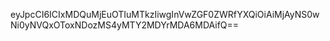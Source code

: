 eyJpcCI6ICIxMDQuMjEuOTIuMTkzIiwgInVwZGF0ZWRfYXQiOiAiMjAyNS0wNi0yNVQxOToxNDozMS4yMTY2MDYrMDA6MDAifQ==